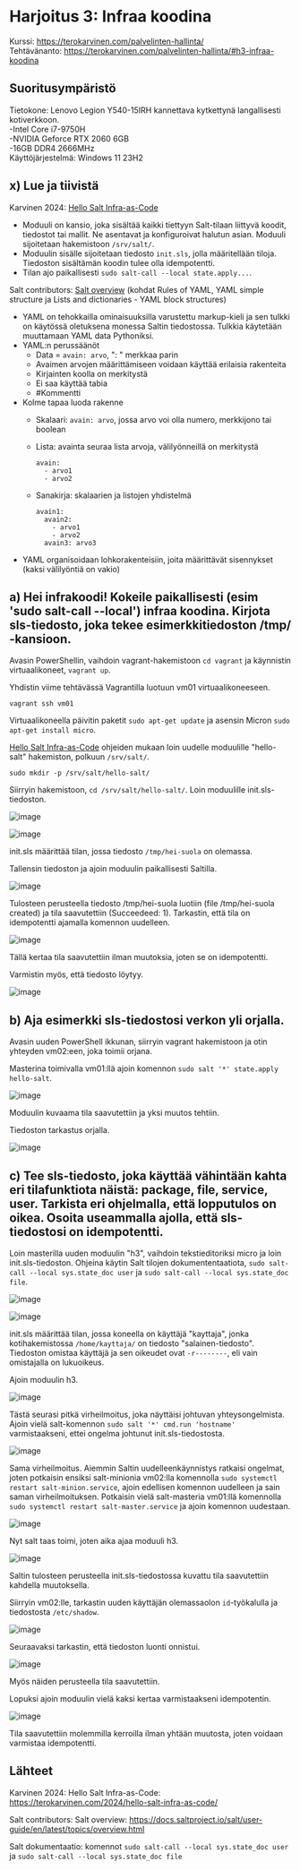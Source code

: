 # Harjoitus 3: Infraa koodina
Kurssi: https://terokarvinen.com/palvelinten-hallinta/ \
Tehtävänanto: https://terokarvinen.com/palvelinten-hallinta/#h3-infraa-koodina

## Suoritusympäristö
Tietokone: Lenovo Legion Y540-15IRH kannettava kytkettynä langallisesti kotiverkkoon.\
-Intel Core i7-9750H\
-NVIDIA Geforce RTX 2060 6GB\
-16GB DDR4 2666MHz\
Käyttöjärjestelmä: Windows 11 23H2

## x) Lue ja tiivistä 
Karvinen 2024: [Hello Salt Infra-as-Code](https://terokarvinen.com/2024/hello-salt-infra-as-code/)
* Moduuli on kansio, joka sisältää kaikki tiettyyn Salt-tilaan liittyvä koodit, tiedostot tai mallit. Ne asentavat ja konfiguroivat halutun asian. Moduuli sijoitetaan hakemistoon `/srv/salt/`.
* Moduulin sisälle sijoitetaan tiedosto `init.sls`, jolla määritellään tiloja. Tiedoston sisältämän koodin tulee olla idempotentti.
* Tilan ajo paikallisesti `sudo salt-call --local state.apply...`.

Salt contributors: [Salt overview](https://docs.saltproject.io/salt/user-guide/en/latest/topics/overview.html#rules-of-yaml) (kohdat Rules of YAML, YAML simple structure ja Lists and dictionaries - YAML block structures)
* YAML on tehokkailla ominaisuuksilla varustettu markup-kieli ja sen tulkki on käytössä oletuksena monessa Saltin tiedostossa. Tulkkia käytetään muuttamaan YAML data Pythoniksi.
* YAML:n perussäänöt
  * Data = `avain: arvo`, ": " merkkaa parin
  * Avaimen arvojen määrittämiseen voidaan käyttää erilaisia rakenteita
  * Kirjainten koolla on merkitystä
  * Ei saa käyttää tabia
  * #Kommentti
* Kolme tapaa luoda rakenne
  * Skalaari: `avain: arvo`, jossa arvo voi olla numero, merkkijono tai boolean
  * Lista: avainta seuraa lista arvoja, välilyönneillä on merkitystä

        avain:
          - arvo1
          - arvo2
  * Sanakirja: skalaarien ja listojen yhdistelmä

        avain1:
          avain2:
            - arvo1
            - arvo2
          avain3: arvo3
* YAML organisoidaan lohkorakenteisiin, joita määrittävät sisennykset (kaksi välilyöntiä on vakio)
  
## a) Hei infrakoodi! Kokeile paikallisesti (esim 'sudo salt-call --local') infraa koodina. Kirjota sls-tiedosto, joka tekee esimerkkitiedoston /tmp/ -kansioon.
Avasin PowerShellin, vaihdoin vagrant-hakemistoon `cd vagrant` ja käynnistin virtuaalikoneet, `vagrant up`.

Yhdistin viime tehtävässä Vagrantilla luotuun vm01 virtuaalikoneeseen.

    vagrant ssh vm01

Virtuaalikoneella päivitin paketit `sudo apt-get update` ja asensin Micron `sudo apt-get install micro`.

[Hello Salt Infra-as-Code](https://terokarvinen.com/2024/hello-salt-infra-as-code/) ohjeiden mukaan loin uudelle moduulille "hello-salt" hakemiston, polkuun `/srv/salt/`.

    sudo mkdir -p /srv/salt/hello-salt/

Siirryin hakemistoon, `cd /srv/salt/hello-salt/`. Loin moduulille init.sls-tiedoston.

![image](https://github.com/user-attachments/assets/4f0c323d-e432-4dec-ab2f-44e64dfed77c)

![image](https://github.com/user-attachments/assets/3ec9af32-196f-496e-b907-57641a74a6c1)

init.sls määrittää tilan, jossa tiedosto `/tmp/hei-suola` on olemassa.

Tallensin tiedoston ja ajoin moduulin paikallisesti Saltilla.

![image](https://github.com/user-attachments/assets/9991b0bc-0793-443c-968b-771db78d128b)

Tulosteen perusteella tiedosto /tmp/hei-suola luotiin (file /tmp/hei-suola created) ja tila saavutettiin (Succeedeed: 1). Tarkastin, että tila on idempotentti ajamalla komennon uudelleen.

![image](https://github.com/user-attachments/assets/94cbfb03-d5e3-4eb7-a0a4-4825156fe4b9)

Tällä kertaa tila saavutettiin ilman muutoksia, joten se on idempotentti.

Varmistin myös, että tiedosto löytyy.

![image](https://github.com/user-attachments/assets/ae61e3fe-821b-4dbd-b0dd-6fcbd0973646)

## b) Aja esimerkki sls-tiedostosi verkon yli orjalla.
Avasin uuden PowerShell ikkunan, siirryin vagrant hakemistoon ja otin yhteyden vm02:een, joka toimii orjana.

Masterina toimivalla vm01:llä ajoin komennon `sudo salt '*' state.apply hello-salt`.

![image](https://github.com/user-attachments/assets/a68acf02-aed7-4794-9601-4d810c09d5ad)

Moduulin kuvaama tila saavutettiin ja yksi muutos tehtiin.

Tiedoston tarkastus orjalla.

![image](https://github.com/user-attachments/assets/b5b7fd4b-b691-4215-bc37-61cf4db4bba3)

## c) Tee sls-tiedosto, joka käyttää vähintään kahta eri tilafunktiota näistä: package, file, service, user. Tarkista eri ohjelmalla, että lopputulos on oikea. Osoita useammalla ajolla, että sls-tiedostosi on idempotentti.
Loin masterilla uuden moduulin "h3", vaihdoin tekstieditoriksi micro ja loin init.sls-tiedoston. Ohjeina käytin Salt tilojen dokumententaatiota, `sudo salt-call --local sys.state_doc user` ja `sudo salt-call --local sys.state_doc file`.

![image](https://github.com/user-attachments/assets/34c96442-f658-4e91-a455-faddd1e90e61)

![image](https://github.com/user-attachments/assets/cc4337eb-9d91-4cd4-b483-0d69f68c8178)

init.sls määrittää tilan, jossa koneella on käyttäjä "kayttaja", jonka kotihakemistossa `/home/kayttaja/` on tiedosto "salainen-tiedosto". Tiedoston omistaa käyttäjä ja sen oikeudet ovat `-r--------`, eli vain omistajalla on lukuoikeus.

Ajoin moduulin h3.

![image](https://github.com/user-attachments/assets/82cc01bb-d865-47bb-aff2-051806cc179b)

Tästä seurasi pitkä virheilmoitus, joka näyttäisi johtuvan yhteysongelmista. Ajoin vielä salt-komennon `sudo salt '*' cmd.run 'hostname'` varmistaakseni, ettei ongelma johtunut init.sls-tiedostosta.

![image](https://github.com/user-attachments/assets/1cb5d8cc-3d44-4a73-9772-c79cf87cd2e3)

Sama virheilmoitus. Aiemmin Saltin uudelleenkäynnistys ratkaisi ongelmat, joten potkaisin ensiksi salt-minionia vm02:lla komennolla `sudo systemctl restart salt-minion.service`, ajoin edellisen komennon uudelleen ja sain saman virheilmoituksen. Potkaisin vielä salt-masteria vm01:llä komennolla `sudo systemctl restart salt-master.service` ja ajoin komennon uudestaan.

![image](https://github.com/user-attachments/assets/f1908df9-e839-411f-9cda-268d2e151e8a)

Nyt salt taas toimi, joten aika ajaa moduuli h3.

![image](https://github.com/user-attachments/assets/72e5b153-92fc-4f66-8c93-98d822c510b7)

Saltin tulosteen perusteella init.sls-tiedostossa kuvattu tila saavutettiin kahdella muutoksella.

Siirryin vm02:lle, tarkastin uuden käyttäjän olemassaolon `id`-työkalulla ja tiedostosta `/etc/shadow`.

![image](https://github.com/user-attachments/assets/51b16a25-5278-4b3c-924e-3c870e7eeb04)

Seuraavaksi tarkastin, että tiedoston luonti onnistui.

![image](https://github.com/user-attachments/assets/5ab41be0-790f-4c53-985e-9ded9ed4228a)

Myös näiden perusteella tila saavutettiin.

Lopuksi ajoin moduulin vielä kaksi kertaa varmistaakseni idempotentin.

![image](https://github.com/user-attachments/assets/62c70a9c-ee89-4ca9-b5e6-01b4fd9216a9)

Tila saavutettiin molemmilla kerroilla ilman yhtään muutosta, joten voidaan varmistaa idempotentti.

## Lähteet
Karvinen 2024: Hello Salt Infra-as-Code: https://terokarvinen.com/2024/hello-salt-infra-as-code/

Salt contributors: Salt overview: https://docs.saltproject.io/salt/user-guide/en/latest/topics/overview.html

Salt dokumentaatio: komennot `sudo salt-call --local sys.state_doc user` ja `sudo salt-call --local sys.state_doc file`
